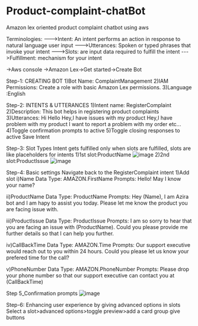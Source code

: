# Product-complaint-chatBot

Amazon lex oriented product complaint chatbot using aws

Terminologies:
--->Intent: An intent performs an action in response to natural language user input
--->Utterances: Spoken or typed phrases that invoke your intent
--->Slots: are input data required to fulfill the intent
--->Fulfillment: mechanism for your intent


->Aws console ->Amazon Lex->Get started->Create Bot

Step-1: CREATING BOT
1)Bot Name: ComplaintManagement
2)IAM Permissions: Create a role with basic Amazon Lex permissions.
3)Language :English


Step-2: INTENTS & UTTERANCES
1)Intent name: RegisterComplaint
2)Description: This bot helps in registering product complaints
3)Utterances:
Hi
Hello
Hey,I have issues with my product
Hey,I have problem with my product
I want to report a problem with my order
etc...
4)Toggle confirmation prompts to active
5)Toggle   closing responses to active
Save Intent

Step-3: Slot Types
Intent gets fulfilled only when slots are fulfilled, slots are like placeholders for intents
1)1st slot:ProductName
![image](https://github.com/user-attachments/assets/33fdc269-34c9-4430-8a30-e21a58f718af)
2)2nd slot:ProductIssue
![image](https://github.com/user-attachments/assets/d9956516-af3a-4114-96d2-04d3a391e74d)

Step-4: Basic settings
Navigate back to the RegisterComplaint intent
1)Add slot
i)Name 
Data Type: AMAZON.FirstName
Prompts: Hello! May I know your name?

ii)ProductName
Data Type: ProductName
Prompts: Hey (Name), I am Azira bot and I am hapy to assist you today. Please let me know the product you are facing issue with.

iii)ProductIssue
Data Type: ProductIssue
Prompts: I am so sorry to hear that you are facing an issue with (ProductName). Could you please provide me further details so that I can help you further.

iv)CallBackTime
Data Type: AMAZON.Time
Prompts: Our support executive would reach out to you within 24 hours. Could you please let us know your prefered time for the call?

v)PhoneNumber
Data Type: AMAZON.PhoneNumber
Prompts: Please drop your phone number so that our support executive can contact you at (CallBackTime)


Step 5_Confirmation prompts
![image](https://github.com/user-attachments/assets/f2407f76-571b-49fe-b2fb-450ecca0c348)


Step-6: Enhancing user experience by giving advanced options in slots
Select a slot>advanced options>toggle preview>add a card group
give buttons









